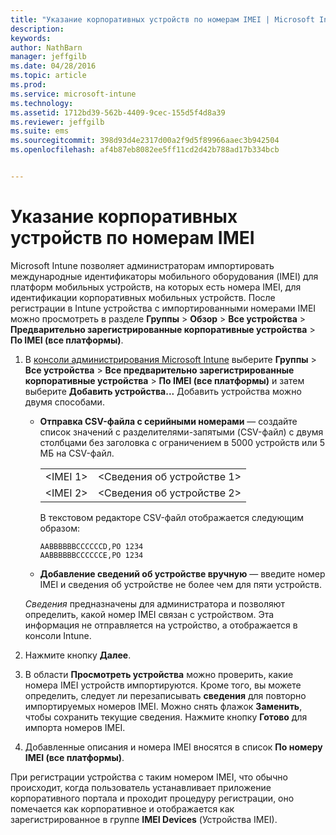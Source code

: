 ```yaml
---
title: "Указание корпоративных устройств по номерам IMEI | Microsoft Intune"
description: 
keywords: 
author: NathBarn
manager: jeffgilb
ms.date: 04/28/2016
ms.topic: article
ms.prod: 
ms.service: microsoft-intune
ms.technology: 
ms.assetid: 1712bd39-562b-4409-9cec-155d5f4d8a39
ms.reviewer: jeffgilb
ms.suite: ems
ms.sourcegitcommit: 398d93d4e2317d00a2f9d5f89966aaec3b942504
ms.openlocfilehash: af4b87eb8082ee5ff11cd2d42b788ad17b334bcb


---
```


# Указание корпоративных устройств по номерам IMEI
Microsoft Intune позволяет администраторам импортировать международные идентификаторы мобильного оборудования (IMEI) для платформ мобильных устройств, на которых есть номера IMEI, для идентификации корпоративных мобильных устройств. После регистрации в Intune устройства с импортированными номерами IMEI можно просмотреть в разделе **Группы** > **Обзор** > **Все устройства** > **Предварительно зарегистрированные корпоративные устройства** > **По IMEI (все платформы)**.

1. В [консоли администрирования Microsoft Intune](http://manage.microsoft.com) выберите **Группы** &gt; **Все устройства** &gt; **Все предварительно зарегистрированные корпоративные устройства** &gt; **По IMEI (все платформы)** и затем выберите **Добавить устройства...** Добавить устройства можно двумя способами.

    -   **Отправка CSV-файла с серийными номерами** — создайте список значений с разделителями-запятыми (CSV-файл) с двумя столбцами без заголовка с ограничением в 5000 устройств или 5 МБ на CSV-файл.

        |||
        |-|-|
        |&lt;IMEI 1&gt;|&lt;Сведения об устройстве 1&gt;|
        |&lt;IMEI 2&gt;|&lt;Сведения об устройстве 2&gt;|
        В текстовом редакторе CSV-файл отображается следующим образом:

        ```
        AABBBBBBCCCCCCD,PO 1234
        AABBBBBBCCCCCCE,PO 1234
        ```

    -   **Добавление сведений об устройстве вручную** — введите номер IMEI и сведения об устройстве не более чем для пяти устройств.

   *Сведения* предназначены для администратора и позволяют определить, какой номер IMEI связан с устройством. Эта информация не отправляется на устройство, а отображается в консоли Intune.

2.   Нажмите кнопку **Далее**.
3.  В области **Просмотреть устройства** можно проверить, какие номера IMEI устройств импортируются. Кроме того, вы можете определить, следует ли перезаписывать **сведения** для повторно импортируемых номеров IMEI. Можно снять флажок **Заменить**, чтобы сохранить текущие сведения. Нажмите кнопку **Готово** для импорта номеров IMEI.
4.  Добавленные описания и номера IMEI вносятся в список **По номеру IMEI (все платформы)**.

При регистрации устройства с таким номером IMEI, что обычно происходит, когда пользователь устанавливает приложение корпоративного портала и проходит процедуру регистрации, оно помечается как корпоративное и отображается как зарегистрированное в группе **IMEI Devices** (Устройства IMEI).



<!--HONumber=Jul16_HO1-->


